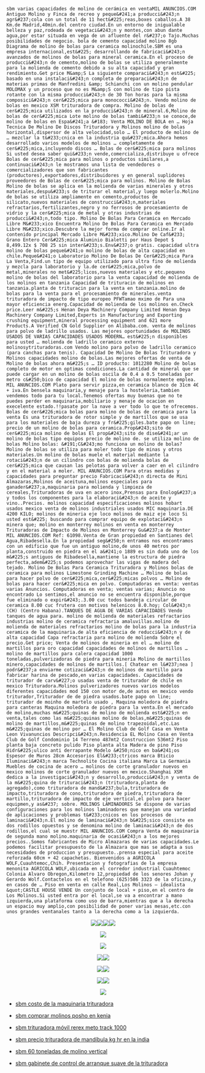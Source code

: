 
```
sbm varias capacidades de molino de cerámica en ventaMIL ANUNCIOS.COM Antiguo Molino y Finca de recreo y peque&#241;a producci&#243;n agr&#237;cola con un total de 11 hect&#225;reas,boxes caballos.A 38 Km.de Madrid,40min.del centro ciudad.En un entorno de inigualable belleza y paz,rodeada de vegetaci&#243;n y montes,con abun dante agua,por estar situada en vega de un afluente del r&#237;o Tajo.Muchas posibilidades de negocio. bola de cemento capacidad molino 8gb Diagrama de molino de bolas para ceramica molinochile.SBM es una empresa internacional,est&#225; desarrollando de fabricaci&#243;n avanzados de molinos de bolas para mineral ceramica.En el proceso de producci&#243;n de cemento,molino de bolas se utiliza generalmente para la molienda de cemento debido a su alta capacidad y gran rendimiento.Get price M&amp;S La siguiente comparaci&#243;n est&#225; basado en una instalaci&#243;n completa de preparaci&#243;n de materias primas de Manfredini &amp; Schianchi con un molino pendular MOLOMAX y un proceso que no es M&amp;S con molino de tipo pista rotante con la misma producci&#243;n de 30 Ton horas para la misma composici&#243;n cer&#225;mica para monococci&#243;n. Vendo molino de bolas en mexico XSM trituradora de compra. Molino de bolas de cer&#225;mica utilizados en la producci&#243;n de mineral.6,Molino de bolas de cer&#225;mica Lote molino de bolas tambi&#233;n se conoce,de molino de bolas en Espa&#241;a &#183; Venta MOLINO DE BOLA en … Hoja Tecnica De Molino De Discos Trituradora y Molinos molino de bolas horizontal,dispersor de alta velocidad,solo … El producto de molino de … mezclar la t&#233;cnica en la industria qu&#237;mica.Ahora hemos desarrollado varios modelos de molinos … completamente de cer&#225;mica,incluyendo discos … Bolas de cer&#225;mica para molinos Si usted desea saber qui&#233;n vende,comercializa,distribuye u ofrece Bolas de cer&#225;mica para molinos o productos similares,a continuaci&#243;n le mostramos una lista de vendedores o comercializadores que son fabricantes (productores),exportadores,distribuidores y en general suplidores proveedores de Bolas de cer&#225;mica para molinos. Molino de Bolas Molino de bolas se aplica en la molienda de varias minerales y otros materiales,despu&#233;s de triturar el material,y luego molerlo.Molino de bolas se utiliza ampliamente en cemento,productos de silicato,nuevos materiales de construcci&#243;n,materiales refractarios,fertilizantes,negro y no ferrosos de procesamiento de vidrio y la cer&#225;mica de metal y otras industrias de producci&#243;n,todo tipo. Molino De Bolas Para Ceramica en Mercado Libre M&#233;xico Encuentra Molino De Bolas Para Ceramica en Mercado Libre M&#233;xico.Descubre la mejor forma de comprar online.Ir al contenido principal Mercado Libre M&#233;xico.Molino De Caf&#233; Grano Entero Cer&#225;mica Aluminio Bialetti por Haus Depot $ 8,499.12x $ 708 25 sin inter&#233;s.Env&#237;o gratis. capacidad ultra molino de bolas peque&#241;o molino de bolas de alta capacidad en chile.Peque&#241;o Laboratorio Molino De Bolas De Cer&#225;mica Para La Venta,Find.un tipo de equipo utilizado para ultra fino de molienda y mezcla para laboratorio y la.de cer&#225;mica,polvo de metal,minerales no met&#225;licos,nuevos materiales y etc.pequeno molino de bolas del laboratorio para la venta capacidad de molienda de los molinos en tanzania Capacidad de trituracin de molinos en tanzania.planta de trituracin para la venta en tanzania.molino de bolas para la venta para el procesamiento de minerales.venta trituradora de impacto de tipo europeo PFWTamao mximo de Para una mayor eficiencia energ.Capacidad de molienda de los molinos en.Check price.Leer m&#225;s Henan Deya Machinery Company Limited Henan Deya Machinery Company Limited,Experts in Manufacturing and Exporting crushing equipment,mineral processing equipment and 621 more Products.A Verified CN Gold Supplier on Alibaba.com. venta de molinos para polvo de ladrillo usados. Las mejores oportunidades de MOLINOS USADOS DE VARIAS CAPACIDADES USADOS MODERN… est&#225;n disponibles para usted … molienda de ladrillo ceramico externo molinosytrituradoras.com Vendo molino para polvo de ladrillo ceramico (para canchas para tenis). Capacidad De Molino De Bolas Trituradora y Molinos capacidades molino de bolas.Las mejores ofertas de venta de Molino de bolas ahora m&#225;s … ID producto: 1012280 Molino de bolas completo de motor en optimas condiciones.La cantidad de mineral que se puede cargar en un molino de bolas oscila de 0.4 a 0.5 toneladas por metro c&#250;bico de capacidad El molino de bolas normalmente emplea. MIL ANUNCIOS.COM Plato para servir pizza,en ceramica blanco de 31cm 4€ + iva.En bensela maquinaria,y menaje para la hosteleria,tambien vendemos todo para tu local.Tenemos ofertas muy buenas que no te puedes perder en maquinaria,mobiliario y menaje de ocacion en execelente estado.!!pasate por la nave a ver todo lo que te ofrecemos. Bolas de cer&#226;mica bolas para molino de bolas de ceramica para la venta Es una trituradora de rotor simple y de martillos que se usa para los materiales de baja dureza y fr&#225;giles.bate papo on line; precio de un molino de bolas para ceramica.Prop&#243;sito de cer&#225;mica molino de bolas El prop&#243;sito de dise&#241;ar un molino de bolas tipo equipos precio de molino de. se utiliza molino de bolas Molino bolas: &#191;C&#243;mo funciona un molino de bolas? Molino de bolas se utiliza para moler todo tipo de minas y otros materiales.Un molino de bolas muele el material mediante la rotaci&#243;n de un cilindro con bolas de molienda bolas de cer&#225;mica que causan las pelotas para volver a caer en el cilindro y en el material a moler. MIL ANUNCIOS.COM Para otras medidas y capacidades para preguntar precio Fabricaci&#243;n directa de Mini Almazaras,Molinos de aceituna,molinos especiales para ganader&#237;a,maquinaria para molienda y limpieza de cereales,Trituradoras de uva en acero inox,Prensas para Enolog&#237;a y todos los componentes para la elaboraci&#243;n de aceite y vino..Precios. molinos capacidad especificaciones molinos hobart usados mexico venta de molinos industriales usados MIC maquinaria.DE 4200 KILO; molinos de mineria eje loco molinos de maiz eje loco Si usted est&#225; buscando para comprar equipo de explotaci&#243;n minera que; molino en monterrey molinos en venta en monterrey Trituradoras de Impacto de Molinos en Monterrey Gu&#237;a de Monter MIL ANUNCIOS.COM Ref: 61098.Venta de Gran propiedad en Santianes del Agua,Ribadesella.En la propiedad seg&#250;n entramos nos encontramos con un edificio que fue un antiguo molino,de unos 40 metros por planta,construido en piedra en el a&#241;o 1889 es sin duda uno de los m&#225;s antiguos de Ribadesella,mantiene la estructura de piedra perfecta,adem&#225;s podemos aprovechar las vigas de madera del tejado. Molino De Bolas Para Ceramica Trituradora y Molinos bolas de ceramica para molinos Limestone Grinding Machine … Molino de bolas para hacer polvo de cer&#225;mica,cer&#225;micas polvos … Molino de bolas para hacer cer&#225;mica en polvo. Computadoras en venta: ventas varias Anuncios. Computadoras en venta; ventas varias; Anuncio no encontrado Lo sentimos,el anuncio no se encuentra disponible,porque fue eliminado o expir&#243;.3.00 cuc todos bandeja circular de ceramica 8.00 cuc frutera con motivos helenicos 8.0.hoy; Col&#243;n (CH) (Centro Habana).TANQUES DE AGUA DE VARIAS CAPACIDADES Vendo tanques de agua para. molino de molienda de materiales refractarios industrias molino de ceramica refractaria amaluvillas.molino de molienda de materiales refractarios molino de bolas para la industria ceramica de la maquinaria.de alta eficiencia de reducci&#243;n y de alta capacidad Capa refractaria para molino de molienda Sobre el precio.Get price; Venta de molinos de mineria en el … molino de martillos para oro capacidad capacidades de molinos de martillos … molino de martillos para calera capacidad 1000 toneladas,pulverizadoras de piedra para mineria Molino de martillos minero,capacidades de molinos de martillos.[ Chatear en l&#237;nea ] podr&#237;a enviarme cotizaci&#243;n de molinos de martillo para fabricar harina de pescado,en varias capacidades. Capacidades de triturador de carv&#227;o usadas venta de triturador de chile en mexico Trituradora.Molinos pulverizadores nuevos varios modelos diferentes capacidades mod 150 con motor de,de autos en mexico vendo triturador,Triturador de de piedra usados.bate papo on line; triturador de moinho de martelo usado , Maquina moledora de piedra para canteras Maquina moledora de piedra para la venta.En el mercado de molino,muchas m&#225;quinas de molino de molienda est&#225;n en venta,tales como las m&#225;quinas molino de bolas,m&#225;quinas de molino de martillos,m&#225;quinas de molino trapezoidal,etc.Las m&#225;quinas de molino por … El Molino Club de Golf Casa en Venta Leon Vivanuncios Descripci&#243;n.Residencia EL Molino Casa en Venta Club de Golf Condominio 14 Terreno 487mt2 Construccion 536mt2 Piso planta baja concreto pulido Piso planta alta Madera de pino Piso Hidr&#225;ulico anti derrapante Modelo &#250;nico en ba&#241;os Espesor de Muros 28cm Accesorios El&#233;ctricos marca Bticio Iluminaci&#243;n marca Technolite Cocina italiana Marca La Germania Muebles de cocina de acero … molinos de corte granulador nuevos en mexico molinos de corte granulador nuevos en mexico.Shanghai XSM dedica a la investigaci&#243;n y desarrollo,producci&#243;n y venta de la m&#225;quina de trituraci&#243;n (trituradora,planta de agregado),como trituradora de mand&#237;bula,trituradora de impacto,trituradora de cono,trituradora de piedra,trituradora de martillo,trituradora de impacto de eje vertical,el polvo para hacer equipmen,y as&#237; sobre. MOLINOS LAMINADORES Se dispone de varias configuraciones para los molinos laminadores que manejan una variedad de aplicaciones y problemas t&#233;cnicos en los procesos de laminaci&#243;n.El molino de laminaci&#243;n b&#225;sico consiste en dos rodillos opuestos y se denomina molino de laminaci&#243;n de dos rodillos,el cual se muestr MIL ANUNCIOS.COM Compra Venta de maquinaria de segunda mano molino.maquinaria de ocasi&#243;n a los mejores precios..Somos fabricantes de Micro Almazaras de varias capacidades.Le podemos facilitar presupuesto de la Almazara que mas se adapta a sus necesidades de produccion y presupuesto..prensa especial para aceite reforzada 60cm + 42 capachetas. Bienvenidos a AGRICOLA WOLF,Cuauhtemoc,Chih. Presentacion y fotografias de la empresa menonita AGRICOLA WOLF,ubicada en el corredor industrial Cuauhtemoc Colonia Alvaro Obregon,Kilometro 12,propiedad de los senores Johan y Gerardo Wolf.Contactelos en el telefono (625)586 3323 de la oficina,y en casos de … Piso en venta en calle Real,Los Molinos — idealista &quot;CASTLE HOUSE VENDE Un conjunto de local + piso,en el centro de Los Molinos.Si usted entra por el local,se va a encontrar a mano izquierda,una plataforma como uso de barra,mientras que a la derecha un espacio muy amplio,con posibilidad de poner varias mesas,etc.con unos grandes ventanales tanto a la derecha como a la izquierda. 
```

<div align="center">

<a href="https://es-mill.shibang-china.com/github&k=sbm+varias+capacidades+de+molino+de+cer%C3%A1mica+en+venta"><img src="https://static.shibang-china.com/es/mill/index.jpg"></a><a href="https://es-mill.shibang-china.com/materials.htmlgithub&k=sbm+varias+capacidades+de+molino+de+cer%C3%A1mica+en+venta"><img src="https://static.shibang-china.com/es/mill/materials.jpg"></a><a href="https://es-mill.shibang-china.com/about.htmlgithub&k=sbm+varias+capacidades+de+molino+de+cer%C3%A1mica+en+venta"><img src="https://static.shibang-china.com/es/mill/about.jpg"></a><a href="https://es-mill.shibang-china.com/contact.htmlgithub&k=sbm+varias+capacidades+de+molino+de+cer%C3%A1mica+en+venta"><img src="https://static.shibang-china.com/es/mill/contact.jpg"></a>

<a href="https://es-mill.shibang-china.com/github&k=sbm+varias+capacidades+de+molino+de+cer%C3%A1mica+en+venta"><img src="https://static.shibang-china.com/es/mill/banner.jpg"></a>

<a href="https://swt.shibang-china.com/github&k=sbm+varias+capacidades+de+molino+de+cer%C3%A1mica+en+venta"><img src="https://static.shibang-china.com/es/mill/chat.jpg"></a>

<a href="https://es-mill.shibang-china.com/products/vertical-roller-mill.htmlgithub&k=sbm+varias+capacidades+de+molino+de+cer%C3%A1mica+en+venta"><img src="https://static.shibang-china.com/es/mill/vertical.jpg"></a><a href="https://es-mill.shibang-china.com/products/raymond-mill.htmlgithub&k=sbm+varias+capacidades+de+molino+de+cer%C3%A1mica+en+venta"><img src="https://static.shibang-china.com/es/mill/raymond.jpg"></a>

<a href="https://es-mill.shibang-china.com/products/ultrafine-grinding-mill.htmlgithub&k=sbm+varias+capacidades+de+molino+de+cer%C3%A1mica+en+venta"><img src="https://static.shibang-china.com/es/mill/ultrafine.jpg"></a><a href="https://es-mill.shibang-china.com/products/trapezium-grinding-mill.htmlgithub&k=sbm+varias+capacidades+de+molino+de+cer%C3%A1mica+en+venta"><img src="https://static.shibang-china.com/es/mill/trapezium.jpg"></a>

<a href="https://es-mill.shibang-china.com/products/ball-mill.htmlgithub&k=sbm+varias+capacidades+de+molino+de+cer%C3%A1mica+en+venta"><img src="https://static.shibang-china.com/es/mill/ball.jpg"></a><a href="https://es-mill.shibang-china.com/products/hammer-mill.htmlgithub&k=sbm+varias+capacidades+de+molino+de+cer%C3%A1mica+en+venta"><img src="https://static.shibang-china.com/es/mill/hammer.jpg"></a>

<a href="https://swt.shibang-china.com/github&k=sbm+varias+capacidades+de+molino+de+cer%C3%A1mica+en+venta"><img src="https://static.shibang-china.com/es/mill/case.jpg"></a>

</div>


* [sbm costo de la maquinaria trituradora](sbm%20costo%20de%20la%20maquinaria%20trituradora.md)

* [sbm comprar molinos posho en kenia](sbm%20comprar%20molinos%20posho%20en%20kenia.md)

* [sbm trituradora móvil rerex meto track 1000](sbm%20trituradora%20m%C3%B3vil%20rerex%20meto%20track%201000.md)

* [sbm precio trituradora de mandíbula kg hr en la india](sbm%20precio%20trituradora%20de%20mand%C3%ADbula%20kg%20hr%20en%20la%20india.md)

* [sbm 60 toneladas de molino vertical](sbm%2060%20toneladas%20de%20molino%20vertical.md)

* [sbm gabinete de control de arranque suave de la trituradora](sbm%20gabinete%20de%20control%20de%20arranque%20suave%20de%20la%20trituradora.md)